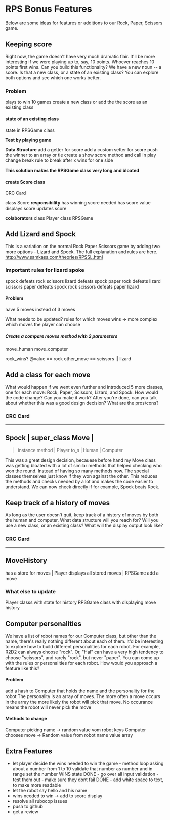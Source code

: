 # RPS Bonus Features
Below are some ideas for features or additions to our Rock, Paper, Scissors game.

## Keeping score

Right now, the game doesn't have very much dramatic flair. It'll be more interesting if we were playing up to, say, 10 points. Whoever reaches 10 points first wins. Can you build this functionality? We have a new noun -- a score. Is that a new class, or a state of an existing class? You can explore both options and see which one works better.

### Problem
plays to win 10 games
create a new class or add the the score as an existing class

#### state of an existing class
state in RPSGame class

__Test by playing game__

__Data Structure__
add a getter for score
add a custom setter for score
  push the winner to an array or tie
create a show score method and call in play
change break rule to break after x wins for  one side

__This solution makes the RPSGame class very long and bloated__

#### create Score class
CRC Card

class Score
__responsibility__
has winning score needed
has score value
displays score
updates score

__colaborators__
class Player
class RPSGame

## Add Lizard and Spock

This is a variation on the normal Rock Paper Scissors game by adding two more options - Lizard and Spock. The full explanation and rules are here.
http://www.samkass.com/theories/RPSSL.html

### Important rules for lizard spoke
spock defeats rock scissors
lizard defeats spock paper
rock defeats lizard scissors
paper defeats spock rock
scissors defeats paper lizard

#### Problem
have 5 moves instead of 3 moves

What needs to be updated?
rules for which moves wins -> more complex
which moves the player can choose

##### Create a compare moves method with 2 parameters
move_human move_computer

rock_wins?
  @value == rock
  other_move == scissors || lizard

## Add a class for each move

What would happen if we went even further and introduced 5 more classes, one for each move: Rock, Paper, Scissors, Lizard, and Spock. How would the code change? Can you make it work? After you're done, can you talk about whether this was a good design decision? What are the pros/cons?

### CRC Card
-----------------------------------------
Spock             |  super_class Move    |
-----------------------------------------
> instance method | Player
to_s              | Human
                  | Computer

This was a great design decision, becauese before hand my Move class was getting
bloated with a lot of similar methods that helped checking who won the round.
Instead of having so many methods now. The special classes themselves just know
if they won against the other. This reduces the methods and checks needed by a
lot and makes the code easier to understand. We can now check directly if  for
example, Spock beats Rock.

## Keep track of a history of moves

As long as the user doesn't quit, keep track of a history of moves by both the human and computer. What data structure will you reach for? Will you use a new class, or an existing class? What will the display output look like?

### CRC Card
-----------------------------------------
MoveHistory
-----------------------------------------
has a store for moves        | Player
displays all stored moves    | RPSGame
add a move


### What else to update
Player classs with state for history
RPSGame class with displaying move history

## Computer personalities

We have a list of robot names for our Computer class, but other than the name, there's really nothing different about each of them. It'd be interesting to explore how to build different personalities for each robot. For example, R2D2 can always choose "rock". Or, "Hal" can have a very high tendency to choose "scissors", and rarely "rock", but never "paper". You can come up with the rules or personalities for each robot. How would you approach a feature like this?

#### Problem
add a hash to Computer that holds the name and the personality for the robot
The personality is an array of moves. The more often a move occurs in the array
the more likely the robot will pick that move. No occurance means the robot will
never pick the move

#### Methods to change
Computer picking name -> random value vom robot keys
Computer chooses move -> Random value from robot name value array

## Extra Features
- let player decide the wins needed to win the game
        - method
        loop asking about a number from 1 to 10
        validate that number as number and in range
        set the number WINS state
DONE - go over all input validation
        - test them out 
        - make sure they dont fail
DONE - add white space to text, to make more readable
- let the robot say hello and his name
- wins needed to win -> add to score display
- resolve all rubocop issues
- push to github
- get a review
